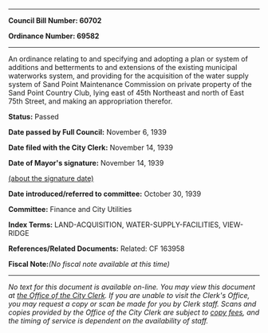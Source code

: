 

********

**Council Bill Number: 60702**
   
**Ordinance Number: 69582**
********

 An ordinance relating to and specifying and adopting a plan or system of additions and betterments to and extensions of the existing municipal waterworks system, and providing for the acquisition of the water supply system of Sand Point Maintenance Commission on private property of the Sand Point Country Club, lying east of 45th Northeast and north of East 75th Street, and making an appropriation therefor.

**Status:** Passed
   
**Date passed by Full Council:** November 6, 1939
   
**Date filed with the City Clerk:** November 14, 1939
   
**Date of Mayor's signature:** November 14, 1939
   
[(about the signature date)](/~public/approvaldate.htm)
   
   
   
**Date introduced/referred to committee:** October 30, 1939
   
**Committee:** Finance and City Utilities
   
   
**Index Terms:** LAND-ACQUISITION, WATER-SUPPLY-FACILITIES, VIEW-RIDGE

**References/Related Documents:** Related: CF 163958

**Fiscal Note:**_(No fiscal note available at this time)_
********

_No text for this document is available on-line. You may view this document at [the Office of the City Clerk](http://www.seattle.gov/leg/clerk/contactUs.htm). If you are unable to visit the Clerk's Office, you may request a copy or scan be made for you by Clerk staff. Scans and copies provided by the Office of the City Clerk are subject to [copy fees](http://clerk.seattle.gov/~public/clerkfees.htm), and the timing of service is dependent on the availability of staff._

